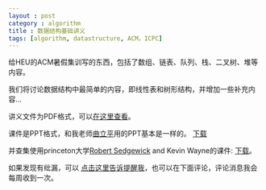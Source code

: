 ```yaml
---
layout : post
category : algorithm
title : 数据结构基础讲义
tags: [algorithm, datastructure, ACM，ICPC]
---
```


给HEU的ACM暑假集训写的东西，包括了数组、链表、队列、栈、二叉树、堆等内容。

我们将讨论数据结构中最简单的内容，即线性表和树形结构，并增加一些补充内容...

讲义文件为PDF格式，可以<a href="/DL/baseDataStructure.pdf">在这里查看</a>。

课件是PPT格式，和我老师[曲立平](http://gongxue.cn/ruanjianxueyuan/ShowArticle.asp?ArticleID=85461)用的PPT基本是一样的。
<a href="/DL/PTFHEUD.ppt">下载</a>

并查集使用princeton大学[Robert Sedgewick](https://www.cs.princeton.edu/~rs/) and Kevin Wayne的课件: <a href="/DL/01UnionFind.pdf">下载</a>。


如果发现有纰漏，可以 <a href="mailto:liaotonglang@gmail.com?subject=about_PDF_datastructure">点击这里告诉提醒我</a>，也可以在下面评论，评论消息我会每周收到一次。
